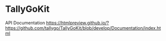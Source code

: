 # TallyGoKit

API Documentation
https://htmlpreview.github.io/?https://github.com/tallygo/TallyGoKit/blob/develop/Documentation/index.html
